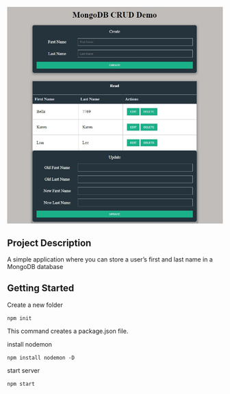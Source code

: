 ![React Store-Data-Mongodb](./img.jpg)

## Project Description
A simple application where you can store a user’s first and last name in a MongoDB database

## Getting Started

Create a new folder 

```shell
npm init
```
This command creates a package.json file.

install nodemon
```shell
npm install nodemon -D
```

start server
```shell
npm start
```

